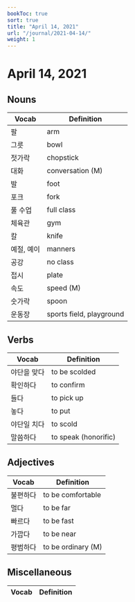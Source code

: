 ```yaml
---
bookToc: true
sort: true
title: "April 14, 2021"
url: "/journal/2021-04-14/"
weight: 1
---
```


# April 14, 2021

## Nouns

| Vocab      | Definition               |
| ---------- | ------------------------ |
| 팔         | arm                      |
| 그릇       | bowl                     |
| 젓가락     | chopstick                |
| 대화       | conversation (M)         |
| 발         | foot                     |
| 포크       | fork                     |
| 풀 수업    | full class               |
| 체육관     | gym                      |
| 칼         | knife                    |
| 예절, 예이 | manners                  |
| 공강       | no class                 |
| 접시       | plate                    |
| 속도       | speed (M)                |
| 숫가락     | spoon                    |
| 운동장     | sports field, playground |

## Verbs

| Vocab       | Definition           |
| ----------- | -------------------- |
| 야단을 맞다 | to be scolded        |
| 확인하다    | to confirm           |
| 들다        | to pick up           |
| 놓다        | to put               |
| 야단일 치다 | to scold             |
| 말씀하다    | to speak (honorific) |

## Adjectives

| Vocab    | Definition         |
| -------- | ------------------ |
| 불편하다 | to be comfortable  |
| 멀다     | to be far          |
| 빠르다   | to be fast         |
| 가깝다   | to be near         |
| 평범하다 | to be ordinary (M) |

## Miscellaneous

| Vocab | Definition |
| ----- | ---------- |

